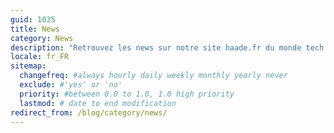 ```yaml
---
guid: 1035
title: News
category: News
description: "Retrouvez les news sur notre site haade.fr du monde tech 2.0, bonnes et mauvaises nouvelles, actus, protocoles."
locale: fr_FR
sitemap:
  changefreq: #always hourly daily weekly monthly yearly never
  exclude: #'yes' or 'no'
  priority: #between 0.0 to 1.0, 1.0 high priority
  lastmod: # date to end modification
redirect_from: /blog/category/news/
---
```

